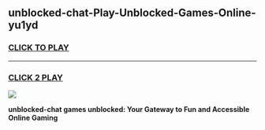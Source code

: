 
## unblocked-chat-Play-Unblocked-Games-Online-yu1yd
<h3>
<a href="https://premium76.site?title=unblocked-chat&ref=25A">CLICK TO PLAY</a></h3>
<hr>

<h3>
<a href="https://premium76.site?title=unblocked-chat&ref=25A">CLICK 2 PLAY</a>
  
</h3>

<a href="https://premium76.site?title=unblocked-chat&ref=25A"><img src="https://clearcache.store/games.png"></a>


**unblocked-chat games unblocked: Your Gateway to Fun and Accessible Online Gaming**
